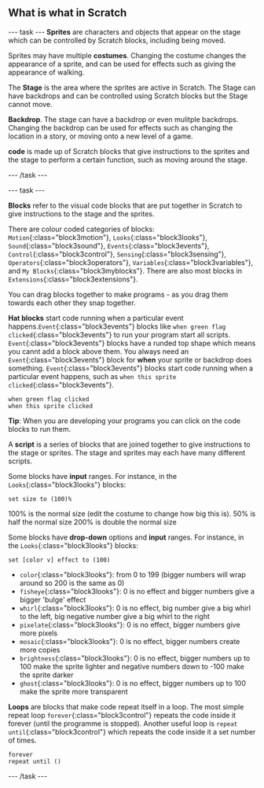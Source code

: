 ## What is what in Scratch

--- task ---
**Sprites** are characters and objects that appear on the stage which can be controlled by Scratch blocks, including being moved.

Sprites may have multiple **costumes**. Changing the costume changes the appearance of a sprite, and can be used for effects such as giving the appearance of walking.

The **Stage** is the area where the sprites are active in Scratch. The Stage can have backdrops and can be controlled using Scratch blocks but the Stage cannot move.

**Backdrop**. The stage can have a backdrop or even mulitple backdrops. Changing the backdrop can be used for effects such as changing the location in a story, or moving onto a new level of a game.

**code** is made up of Scratch blocks that give instructions to the sprites and the stage to perform a certain function, such as moving around the stage. 

--- /task ---

--- task ---

**Blocks** refer to the visual code blocks that are put together in Scratch to give instructions to the stage and the sprites.

There are colour coded categories of blocks: `Motion`{:class="block3motion"}, `Looks`{:class="block3looks"}, `Sound`{:class="block3sound"}, `Events`{:class="block3events"}, `Control`{:class="block3control"}, `Sensing`{:class="block3sensing"}, `Operators`{:class="block3operators"}, `Variables`{:class="block3variables"}, and `My Blocks`{:class="block3myblocks"}. There are also most blocks in `Extensions`{:class="block3extensions"}.

You can drag blocks together to make programs - as you drag them towards each other they snap together.

**Hat blocks** start code running when a particular event happens.`Event`{:class="block3events"} blocks like `when green flag clicked`{:class="block3events"} to run your program start all scripts. `Event`{:class="block3events"} blocks have a runded top shape which means you cannt add a block above them. You always need an `Event`{:class="block3events"} block for **when** your sprite or backdrop does something. `Event`{:class="block3events"} blocks start code running when a particular event happens, such as `when this sprite clicked`{:class="block3events"}.

```blocks3
when green flag clicked
when this sprite clicked
```

**Tip**: When you are developing your programs you can click on the code blocks to run them. 

A **script** is a series of blocks that are joined together to give instructions to the stage or sprites. The stage and sprites may each have many different scripts.

Some blocks have **input** ranges. For instance, in the `Looks`{:class="block3looks"} blocks:

```blocks3
set size to (100)%
```

100% is the normal size (edit the costume to change how big this is).
50% is half the normal size
200% is double the normal size

Some blocks have **drop-down** options and **input** ranges. For instance, in the `Looks`{:class="block3looks"} blocks:

```blocks3
set [color v] effect to (100)
```

+ `color`{:class="block3looks"}: from 0 to 199 (bigger numbers will wrap around so 200 is the same as 0)
+ `fisheye`{:class="block3looks"}: 0 is no effect and bigger numbers give a bigger 'bulge' effect
+ `whirl`{:class="block3looks"}: 0 is no effect, big number give a big whirl to the left, big negative number give a big whirl to the right
+ `pixelate`{:class="block3looks"}: 0 is no effect, bigger numbers give more pixels
+ `mosaic`{:class="block3looks"}: 0 is no effect, bigger numbers create more copies
+ `brightness`{:class="block3looks"}: 0 is no effect, bigger numbers up to 100 make the sprite lighter and negative numbers down to -100 make the sprite darker 
+ `ghost`{:class="block3looks"}: 0 is no effect, bigger numbers up to 100 make the sprite more transparent

**Loops** are blocks that make code repeat itself in a loop. The most simple repeat loop `forever`{:class="block3control"} repeats the code inside it forever (until the programme is stopped). Another useful loop is `repeat until`{:class="block3control"} which repeats the code inside it a set number of times.

```blocks3
forever
repeat until ()
```
--- /task ---

